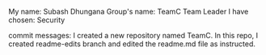 
My name: Subash Dhungana
Group's name: TeamC
Team Leader I have chosen: Security

commit messages:
I created a new repository named TeamC. In this repo, I created readme-edits branch and edited the readme.md file as instructed.

